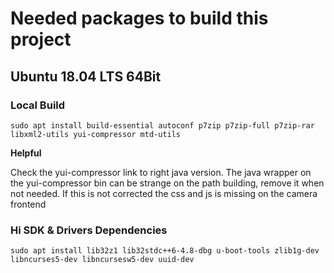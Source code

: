 # Needed packages to build this project

## Ubuntu 18.04 LTS 64Bit

### Local Build
```
sudo apt install build-essential autoconf p7zip p7zip-full p7zip-rar libxml2-utils yui-compressor mtd-utils
```
**Helpful**

Check the yui-compressor link to right java version.
The java wrapper on the yui-compressor bin can be strange on the path building, remove it when not needed.
If this is not corrected the css and js is missing on the camera frontend

### Hi SDK & Drivers Dependencies
```
sudo apt install lib32z1 lib32stdc++6-4.8-dbg u-boot-tools zlib1g-dev libncurses5-dev libncursesw5-dev uuid-dev
```
